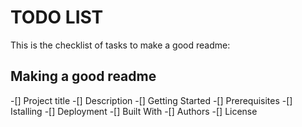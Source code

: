 # TODO LIST

This is the checklist of tasks to make a good readme:

## Making a good readme 

-[] Project title
 -[] Description
 -[] Getting Started
   -[] Prerequisites
   -[] Istalling
  -[] Deployment
  -[] Built With
  -[] Authors
  -[] License